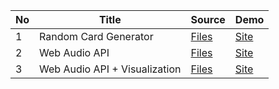 | No  | Title                         | Source                                                                          | Demo                                             |
| --- | ----------------------------- | ------------------------------------------------------------------------------- | ------------------------------------------------ |
| 1   | Random Card Generator         | [Files](./RandomCards)                                                          | [Site](https://random-card-gen.netlify.app/)     |
| 2   | Web Audio API                 | [Files](./WebAudioAPI)                                                          | [Site](https://web-audio-music.netlify.app/)     |
| 3   | Web Audio API + Visualization | [Files](https://github.com/heyitstay11/react_tasks/tree/visualizer/WebAudioAPI) | [Site](https://web-audio-visualize.netlify.app/) |
